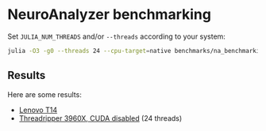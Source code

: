 # NeuroAnalyzer benchmarking

Set `JULIA_NUM_THREADS` and/or `--threads` according to your system:
```sh
julia -O3 -g0 --threads 24 --cpu-target=native benchmarks/na_benchmarking.jl > benchmarks/results.txt
```

## Results

Here are some results:
- [Lenovo T14](benchmarks/t14.txt)
- [Threadripper 3960X, CUDA disabled](benchmarks/3960x_nocuda.txt) (24 threads)